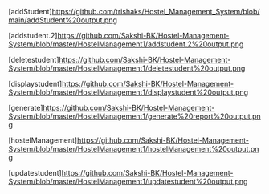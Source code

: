 [addStudent]https://github.com/trishaks/Hostel_Management_System/blob/main/addStudent%20output.png

[addstudent.2]https://github.com/Sakshi-BK/Hostel-Management-System/blob/master/HostelManagement1/addstudent.2%20output.png

[deletestudent]https://github.com/Sakshi-BK/Hostel-Management-System/blob/master/HostelManagement1/deletestudent%20output.png

[displaystudent]https://github.com/Sakshi-BK/Hostel-Management-System/blob/master/HostelManagement1/displaystudent%20output.png

[generate]https://github.com/Sakshi-BK/Hostel-Management-System/blob/master/HostelManagement1/generate%20report%20output.png

[hostelManagement]https://github.com/Sakshi-BK/Hostel-Management-System/blob/master/HostelManagement1/hostelManagement%20output.png

[updatestudent]https://github.com/Sakshi-BK/Hostel-Management-System/blob/master/HostelManagement1/updatestudent%20output.png

